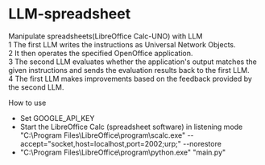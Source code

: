 # LLM-spreadsheet
Manipulate spreadsheets(LibreOffice Calc-UNO) with LLM  
1 The first LLM writes the instructions as Universal Network Objects.   
2 It then operates the specified OpenOffice application.  
3 The second LLM evaluates whether the application's output matches the given instructions and sends the evaluation results back to the first LLM.  
4 The first LLM makes improvements based on the feedback provided by the second LLM.   

How to use  
* Set GOOGLE_API_KEY
* Start the LibreOffice Calc (spreadsheet software) in listening mode  
  "C:\Program Files\LibreOffice\program\scalc.exe" --accept="socket,host=localhost,port=2002;urp;" --norestore
* "C:\Program Files\LibreOffice\program\python.exe" "main.py"
